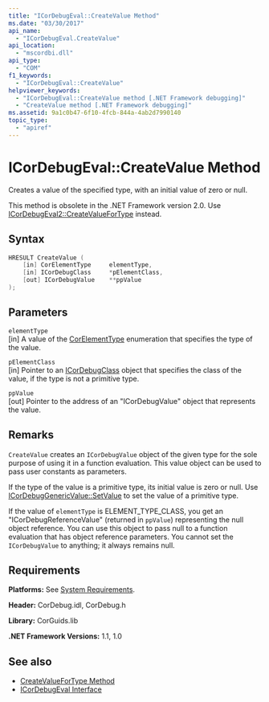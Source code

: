 ```yaml
---
title: "ICorDebugEval::CreateValue Method"
ms.date: "03/30/2017"
api_name: 
  - "ICorDebugEval.CreateValue"
api_location: 
  - "mscordbi.dll"
api_type: 
  - "COM"
f1_keywords: 
  - "ICorDebugEval::CreateValue"
helpviewer_keywords: 
  - "ICorDebugEval::CreateValue method [.NET Framework debugging]"
  - "CreateValue method [.NET Framework debugging]"
ms.assetid: 9a1c0b47-6f10-4fcb-844a-4ab2d7990140
topic_type: 
  - "apiref"
---
```

# ICorDebugEval::CreateValue Method
Creates a value of the specified type, with an initial value of zero or null.  
  
 This method is obsolete in the .NET Framework version 2.0. Use [ICorDebugEval2::CreateValueForType](icordebugeval2-createvaluefortype-method.md) instead.  
  
## Syntax  
  
```cpp  
HRESULT CreateValue (  
    [in] CorElementType     elementType,  
    [in] ICorDebugClass     *pElementClass,  
    [out] ICorDebugValue    **ppValue  
);  
```  
  
## Parameters  
 `elementType`  
 [in] A value of the [CorElementType](../metadata/corelementtype-enumeration.md) enumeration that specifies the type of the value.  
  
 `pElementClass`  
 [in] Pointer to an [ICorDebugClass](icordebugclass-interface.md) object that specifies the class of the value, if the type is not a primitive type.  
  
 `ppValue`  
 [out] Pointer to the address of an "ICorDebugValue" object that represents the value.  
  
## Remarks  
 `CreateValue` creates an `ICorDebugValue` object of the given type for the sole purpose of using it in a function evaluation. This value object can be used to pass user constants as parameters.  
  
 If the type of the value is a primitive type, its initial value is zero or null. Use [ICorDebugGenericValue::SetValue](icordebuggenericvalue-setvalue-method.md) to set the value of a primitive type.  
  
 If the value of `elementType` is ELEMENT_TYPE_CLASS, you get an "ICorDebugReferenceValue" (returned in `ppValue`) representing the null object reference. You can use this object to pass null to a function evaluation that has object reference parameters. You cannot set the `ICorDebugValue` to anything; it always remains null.  
  
## Requirements  
 **Platforms:** See [System Requirements](../../get-started/system-requirements.md).  
  
 **Header:** CorDebug.idl, CorDebug.h  
  
 **Library:** CorGuids.lib  
  
 **.NET Framework Versions:** 1.1, 1.0  
  
## See also

- [CreateValueForType Method](icordebugeval2-createvaluefortype-method.md)
- [ICorDebugEval Interface](icordebugeval-interface.md)
